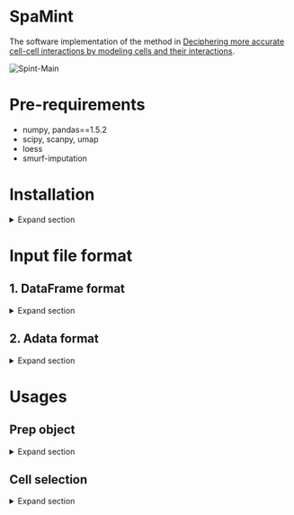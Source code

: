 # SpaMint
The software implementation of the method in 
[Deciphering more accurate cell-cell interactions by modeling cells and their interactions]().

<img src="https://github.com/deepomicslab/SpexMod/raw/main/main.pg" alt="Spint-Main">

# Pre-requirements
* numpy, pandas==1.5.2
* scipy, scanpy, umap
* loess
* smurf-imputation
  
# Installation
<details><summary>Expand section</summary>
  
## Installation with pip
```shell
pip install pySPAMINT
```
## Installation from the source code
conda create --name spamint python=3.9
conda activate spamint
```shell
wget https://github.com/deepomicslab/SpaMint/archive/refs/heads/main.zip
unzip main.zip
cd SpaMint-main
python setup.py install
```
 </details>


# Input file format
## 1. DataFrame format
<details><summary>Expand section</summary>

* **Spatial Transcriptomics (ST) Count Data**
  * `st_exp` dataframe with spots as rows and genes as columns
 
* **Spatial coordinates**
  * `st_coord` dataframe with spot as rows, axis x and y as columns 

* **Cell-type deconvoluted spatial matrix**
  * `st_decon` dataframe with spot as rows and cell-type as columns

* **Single-cell RNA-seq Count Data**
  * `sc_exp` dataframe with cells as rows and genes as columns

* **Single-cell RNA-seq Metadata**
  * `sc_meta` dataframe with cells as rows and cell types as columns
  * `cell_type_key` column name of the celltype identity in `sc_meta`

* **Single-cell RNA-seq distribution Data**
  * `sc_distribution` dataframe with cells as rows and genes as columns
    
* **Ligand and Receptor Data (optional)**
  * `lr_df` user provided dataframe with ligand-receptor pairs as rows, ligand, receptor and its weight as columns

***
Convert to adata format
```python
sc_adata, st_adata, sc_distribution, lr_df = pp.prep_adata(sc_exp = sc_exp, st_exp = st_exp, sc_distribution = sc_smurf, 
                            sc_meta = sc_meta, st_coord = st_coord, SP = species)
```
</details>

## 2. Adata format
<details><summary>Expand section</summary>
  
* **Spatial Transcriptomics (ST) Count Data**
  * `st_adata` adata.X with spots as rows and genes as columns
  * `st_adata.obs`  dataframe with spot as rows, spot coordinates x and y as columns 
 
* **Cell-type deconvoluted spatial matrix**
  * `st_decon` dataframe with spot as rows and cell-type as columns

* **Single-cell RNA-seq Count Data**
  * `sc_adata` adata.X dataframe with cells as rows and genes as columns
  * `sc_adata.obs` dataframe with cells as rows and cell types as columns

* **Single-cell RNA-seq distribution Data**
  * `sc_distribution` dataframe with cells as rows and genes as columns
</details>

# Usages
## Prep object
<details><summary>Expand section</summary>

```python
obj = spamint.spaMint(save_path = outDir, st_adata = st_adata, weight = st_decon, 
                 sc_distribution = sc_distribution, sc_adata = sc_adata, cell_type_key = 'celltype', 
                 st_tp = st_tp)
obj.prep()
```
### Parameters
* `save_path` Output Dir to save results
  
* `st_adata` adata.X Spatial Transcriptomics (ST) Count Data with spots as rows and genes as columns
  * `st_adata.obs`  dataframe with spot as rows, spot coordinates x and y as columns
    
* `weight` Cell-type deconvoluted spatial dataframe with spot as rows and cell-type as columns
    
* `sc_distribution` Single-cell RNA-seq distribution dataframe with cells as rows and genes as columns
    
* `sc_adata` adata.X Single-cell RNA-seq Count dataframe with cells as rows and genes as columns
  * `sc_adata.obs` dataframe with cells as rows and cell types as columns
 
* `cell_type_key` cell type colname in sc_adata.obs

* `st_tp` ST sequencing platform choose from st (ST legacy), visium (10X Visium), or slide-seq (Any single-cell resolution data)


</details>

## Cell selection
<details><summary>Expand section</summary>
select_cells(self, p = 0.1, mean_num_per_spot = 10,  max_rep = 3, repeat_penalty = 10)
        - p: Persentage of interface similarity for cell selection.
        - mean_num_per_spot: Average number of cells per spot.
        - max_rep: Maximum number of repetitions for cell selection.
        - repeat_penalty: Penalty applied for repeated selections.

gradient_descent(self, alpha, beta, gamma, delta, eta, 
                init_sc_embed = False,
                iteration = 20, k = 2, W_HVG = 2,
                left_range = 1, right_range = 2, steps = 1, dim = 2)

        Parameters:
        - alpha, beta, gamma, delta: Hyperparameters for the loss function.
        - eta: Learning rate for gradient descent.
        - init_sc_embed: Initial embedding for single-cell data.
        - iteration: Number of iterations for optimization.
        - k: Number of neighbors for KNN calculations.
        - W_HVG: Weight for highly variable genes.
        - left_range, right_range: Range parameters for embeddings.
        - steps: Number of steps for embedding adjustments.
        - dim: Dimensionality for embedding.
</details>
